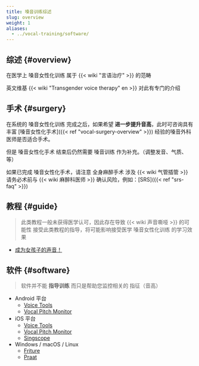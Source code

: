 ```yaml
---
title: 嗓音训练综述
slug: overview
weight: 1
aliases:
  - ../vocal-training/software/
---
```


## 综述 {#overview}

在医学上 嗓音女性化训练 属于 {{< wiki "言语治疗" >}} 的范畴

英文维基 {{< wiki "Transgender voice therapy" en >}} 对此有专门的介绍

## 手术 {#surgery}

在系统的 嗓音女性化训练 完成之后，如果希望 **进一步提升音高**，此时可咨询具有丰富 [嗓音女性化手术]({{< ref "vocal-surgery-overview" >}}) 经验的嗓音外科医师是否适合手术。

但是 嗓音女性化手术 结束后仍然需要 嗓音训练 作为补充。（调整发音、气质、等）

如果已完成 嗓音女性化手术，请注意 全身麻醉手术 涉及 {{< wiki 气管插管 >}} 请务必术前与 {{< wiki 麻醉科医师 >}} 确认风险，例如：[SRS]({{< ref "srs-faq" >}})

## 教程 {#guide}

> 此类教程一般未获得医学认可，因此存在导致 {{< wiki 声音嘶哑 >}} 的可能性
> 接受此类教程的指导，将可能影响接受医学 嗓音女性化训练 的学习效果

- [成为女孩子的声音！](https://project-trans.github.io/jyosei-guide/)

## 软件 {#software}

> 软件并不能 **指导训练** 而只是帮助您监控相关的 指征（音高）

- Android 平台
  - [Voice Tools](https://play.google.com/store/apps/details?id=com.DevExtras.VoiceTools)
  - [Vocal Pitch Monitor](https://play.google.com/store/apps/details?id=com.tadaoyamaoka.vocalpitchmonitor)
- iOS 平台
  - [Voice Tools](https://apps.apple.com/app/id1447495900)
  - [Vocal Pitch Monitor](https://apps.apple.com/app/id842218231)
  - [Singscope](https://apps.apple.com/app/id944309175)
- Windows / macOS / Linux
  - [Friture](https://friture.org)
  - [Praat](https://www.fon.hum.uva.nl/praat)
